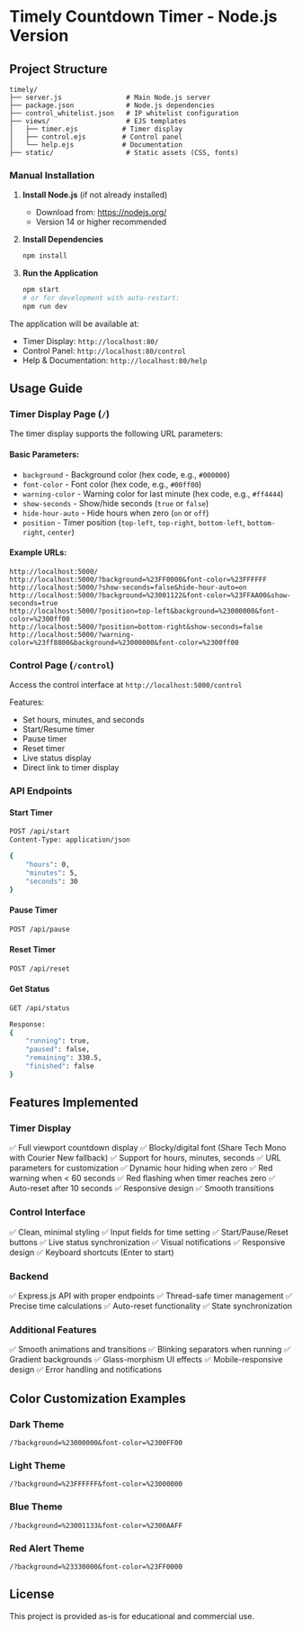 # Timely Countdown Timer - Node.js Version

## Project Structure
```
timely/
├── server.js                # Main Node.js server
├── package.json             # Node.js dependencies
├── control_whitelist.json   # IP whitelist configuration
├── views/                   # EJS templates
│   ├── timer.ejs           # Timer display
│   ├── control.ejs         # Control panel
│   └── help.ejs            # Documentation
├── static/                  # Static assets (CSS, fonts)
```

### Manual Installation
1. **Install Node.js** (if not already installed)
   - Download from: https://nodejs.org/
   - Version 14 or higher recommended

2. **Install Dependencies**
   ```bash
   npm install
   ```

3. **Run the Application**
   ```bash
   npm start
   # or for development with auto-restart:
   npm run dev
   ```

The application will be available at:
- Timer Display: `http://localhost:80/`
- Control Panel: `http://localhost:80/control`
- Help & Documentation: `http://localhost:80/help`

## Usage Guide

### Timer Display Page (`/`)

The timer display supports the following URL parameters:

#### Basic Parameters:
- `background` - Background color (hex code, e.g., `#000000`)
- `font-color` - Font color (hex code, e.g., `#00ff00`)
- `warning-color` - Warning color for last minute (hex code, e.g., `#ff4444`)
- `show-seconds` - Show/hide seconds (`true` or `false`)
- `hide-hour-auto` - Hide hours when zero (`on` or `off`)
- `position` - Timer position (`top-left`, `top-right`, `bottom-left`, `bottom-right`, `center`)

#### Example URLs:
```
http://localhost:5000/
http://localhost:5000/?background=%23FF0000&font-color=%23FFFFFF
http://localhost:5000/?show-seconds=false&hide-hour-auto=on
http://localhost:5000/?background=%23001122&font-color=%23FFAA00&show-seconds=true
http://localhost:5000/?position=top-left&background=%23000000&font-color=%2300ff00
http://localhost:5000/?position=bottom-right&show-seconds=false
http://localhost:5000/?warning-color=%23ff8800&background=%23000000&font-color=%2300ff00
```

### Control Page (`/control`)

Access the control interface at `http://localhost:5000/control`

Features:
- Set hours, minutes, and seconds
- Start/Resume timer
- Pause timer
- Reset timer
- Live status display
- Direct link to timer display

### API Endpoints

#### Start Timer
```bash
POST /api/start
Content-Type: application/json

{
    "hours": 0,
    "minutes": 5,
    "seconds": 30
}
```

#### Pause Timer
```bash
POST /api/pause
```

#### Reset Timer
```bash
POST /api/reset
```

#### Get Status
```bash
GET /api/status

Response:
{
    "running": true,
    "paused": false,
    "remaining": 330.5,
    "finished": false
}
```

## Features Implemented

### Timer Display
✅ Full viewport countdown display
✅ Blocky/digital font (Share Tech Mono with Courier New fallback)
✅ Support for hours, minutes, seconds
✅ URL parameters for customization
✅ Dynamic hour hiding when zero
✅ Red warning when < 60 seconds
✅ Red flashing when timer reaches zero
✅ Auto-reset after 10 seconds
✅ Responsive design
✅ Smooth transitions

### Control Interface
✅ Clean, minimal styling
✅ Input fields for time setting
✅ Start/Pause/Reset buttons
✅ Live status synchronization
✅ Visual notifications
✅ Responsive design
✅ Keyboard shortcuts (Enter to start)

### Backend
✅ Express.js API with proper endpoints
✅ Thread-safe timer management
✅ Precise time calculations
✅ Auto-reset functionality
✅ State synchronization

### Additional Features
✅ Smooth animations and transitions
✅ Blinking separators when running
✅ Gradient backgrounds
✅ Glass-morphism UI effects
✅ Mobile-responsive design
✅ Error handling and notifications

## Color Customization Examples

### Dark Theme
```
/?background=%23000000&font-color=%2300FF00
```

### Light Theme  
```
/?background=%23FFFFFF&font-color=%23000000
```

### Blue Theme
```
/?background=%23001133&font-color=%2300AAFF
```

### Red Alert Theme
```
/?background=%23330000&font-color=%23FF0000
```


## License

This project is provided as-is for educational and commercial use.